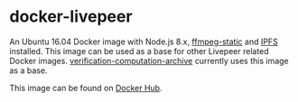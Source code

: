 # docker-livepeer

An Ubuntu 16.04 Docker image with Node.js 8.x, [ffmpeg-static](https://github.com/livepeer/ffmpeg-static) and [IPFS](https://github.com/livepeer/ffmpeg-static) installed. This image can be used as a base for other Livepeer related
Docker images. [verification-computation-archive](https://github.com/livepeer/verification-computation-archive) currently uses this image as a base.

This image can be found on [Docker Hub](https://hub.docker.com/r/yondon/livepeer-ubuntu1604/).
